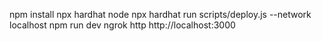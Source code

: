 npm install
npx hardhat node
npx hardhat run scripts/deploy.js --network localhost
npm run dev
ngrok http http://localhost:3000
